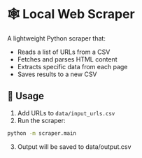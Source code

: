 # 🕸️ Local Web Scraper
A lightweight Python scraper that:
- Reads a list of URLs from a CSV
- Fetches and parses HTML content
- Extracts specific data from each page
- Saves results to a new CSV

## 🚀 Usage
1. Add URLs to `data/input_urls.csv`
2. Run the scraper:
```bash
python -m scraper.main
```
3. Output will be saved to data/output.csv
